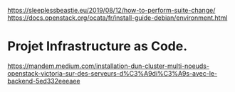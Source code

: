 https://sleeplessbeastie.eu/2019/08/12/how-to-perform-suite-change/
https://docs.openstack.org/ocata/fr/install-guide-debian/environment.html

# Projet Infrastructure as Code.
https://mandem.medium.com/installation-dun-cluster-multi-noeuds-openstack-victoria-sur-des-serveurs-d%C3%A9di%C3%A9s-avec-le-backend-5ed332eeeaee
